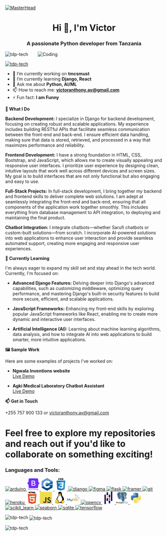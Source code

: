 [![MasterHead](https://encrypted-tbn0.gstatic.com/images?q=tbn:ANd9GcT6c54n3NbWu2QPczpnh3Fhh8cySOFQbfcymA&s)](https://tdp-tech.io)
<h1 align="center">Hi 👋, I'm Victor</h1>
<h3 align="center">A passionate Python developer from Tanzania</h3>

<img align="right" alt="Coding" width="400" src="https://cdn.dribbble.com/users/1162077/screenshots/3848914/programmer.gif">

<p align="left"> <img src="https://komarev.com/ghpvc/?username=tdp-tech&label=Profile%20views&color=0e75b6&style=flat" alt="tdp-tech" /> </p>

<p align="left"> <a href="https://github.com/ryo-ma/github-profile-trophy"><img src="https://github-profile-trophy.vercel.app/?username=tdp-tech" alt="tdp-tech" /></a> </p>

- 🔭 I’m currently working on **tmcsmust**
- 🌱 I’m currently learning **Django, React**
- 💬 Ask me about **Python, AI/ML**
- 📫 How to reach me: **victoranthony.av@gmail.com**
- ⚡ Fun fact: **I am Funny**

**🚀 What I Do**

**Backend Development:**
I specialize in Django for backend development, focusing on creating robust and scalable applications. My experience includes building RESTful APIs that facilitate seamless communication between the front-end and back-end. I ensure efficient data handling, making sure that data is stored, retrieved, and processed in a way that maximizes performance and reliability.

**Frontend Development:**
I have a strong foundation in HTML, CSS, Bootstrap, and JavaScript, which allows me to create visually appealing and responsive user interfaces. I prioritize user experience by designing clean, intuitive layouts that work well across different devices and screen sizes. My goal is to build interfaces that are not only functional but also engaging and easy to use.

**Full-Stack Projects:**
In full-stack development, I bring together my backend and frontend skills to deliver complete web solutions. I am adept at seamlessly integrating the front-end and back-end, ensuring that all components of the application work together smoothly. This includes everything from database management to API integration, to deploying and maintaining the final product.

**Chatbot Integration:**
I integrate chatbots—whether Sarufi chatbots or custom-built solutions—from scratch. I incorporate AI-powered solutions into web applications to enhance user interaction and provide seamless automated support, creating more engaging and responsive user experiences.

**🌱 Currently Learning**

I'm always eager to expand my skill set and stay ahead in the tech world. Currently, I'm focused on:

- **Advanced Django Features:** Delving deeper into Django's advanced capabilities, such as customizing middleware, optimizing query performance, and mastering Django's built-in security features to build more secure, efficient, and scalable applications.

- **JavaScript Frameworks:** Enhancing my front-end skills by exploring popular JavaScript frameworks like React, enabling me to create more dynamic and interactive user interfaces.

- **Artificial Intelligence (AI):** Learning about machine learning algorithms, data analysis, and how to integrate AI into web applications to build smarter, more intuitive applications.

**🖼️ Sample Work**

Here are some examples of projects I've worked on:

- **Ngwala Inventions website**  
  [Live Demo](https://www.ngwalainventions.co.tz/)

- **Agki Medical Laboratory Chatbot Assistant**  
  [Live Demo](https://agkimedicallaboratory.com/)

**📫 Get in Touch**

+255 757 900 133 or victoranthony.av@gmail.com

# Feel free to explore my repositories and reach out if you'd like to collaborate on something exciting!

<h3 align="left">Languages and Tools:</h3>
<p align="left"> <a href="https://www.arduino.cc/" target="_blank" rel="noreferrer"> <img src="https://cdn.worldvectorlogo.com/logos/arduino-1.svg" alt="arduino" width="40" height="40"/> </a> <a href="https://getbootstrap.com" target="_blank" rel="noreferrer"> <img src="https://raw.githubusercontent.com/devicons/devicon/master/icons/bootstrap/bootstrap-plain-wordmark.svg" alt="bootstrap" width="40" height="40"/> </a> <a href="https://www.w3schools.com/cpp/" target="_blank" rel="noreferrer"> <img src="https://raw.githubusercontent.com/devicons/devicon/master/icons/cplusplus/cplusplus-original.svg" alt="cplusplus" width="40" height="40"/> </a> <a href="https://www.w3schools.com/css/" target="_blank" rel="noreferrer"> <img src="https://raw.githubusercontent.com/devicons/devicon/master/icons/css3/css3-original-wordmark.svg" alt="css3" width="40" height="40"/> </a> <a href="https://www.djangoproject.com/" target="_blank" rel="noreferrer"> <img src="https://cdn.worldvectorlogo.com/logos/django.svg" alt="django" width="40" height="40"/> </a> <a href="https://www.figma.com/" target="_blank" rel="noreferrer"> <img src="https://www.vectorlogo.zone/logos/figma/figma-icon.svg" alt="figma" width="40" height="40"/> </a> <a href="https://flask.palletsprojects.com/" target="_blank" rel="noreferrer"> <img src="https://www.vectorlogo.zone/logos/pocoo_flask/pocoo_flask-icon.svg" alt="flask" width="40" height="40"/> </a> <a href="https://www.framer.com/" target="_blank" rel="noreferrer"> <img src="https://www.vectorlogo.zone/logos/framer/framer-icon.svg" alt="framer" width="40" height="40"/> </a> <a href="https://git-scm.com/" target="_blank" rel="noreferrer"> <img src="https://www.vectorlogo.zone/logos/git-scm/git-scm-icon.svg" alt="git" width="40" height="40"/> </a> <a href="https://heroku.com" target="_blank" rel="noreferrer"> <img src="https://www.vectorlogo.zone/logos/heroku/heroku-icon.svg" alt="heroku" width="40" height="40"/> </a> <a href="https://www.w3.org/html/" target="_blank" rel="noreferrer"> <img src="https://raw.githubusercontent.com/devicons/devicon/master/icons/html5/html5-original-wordmark.svg" alt="html5" width="40" height="40"/> </a> <a href="https://developer.mozilla.org/en-US/docs/Web/JavaScript" target="_blank" rel="noreferrer"> <img src="https://raw.githubusercontent.com/devicons/devicon/master/icons/javascript/javascript-original.svg" alt="javascript" width="40" height="40"/> </a> <a href="https://www.linux.org/" target="_blank" rel="noreferrer"> <img src="https://raw.githubusercontent.com/devicons/devicon/master/icons/linux/linux-original.svg" alt="linux" width="40" height="40"/> </a> <a href="https://www.mysql.com/" target="_blank" rel="noreferrer"> <img src="https://raw.githubusercontent.com/devicons/devicon/master/icons/mysql/mysql-original-wordmark.svg" alt="mysql" width="40" height="40"/> </a> <a href="https://opencv.org/" target="_blank" rel="noreferrer"> <img src="https://www.vectorlogo.zone/logos/opencv/opencv-icon.svg" alt="opencv" width="40" height="40"/> </a> <a href="https://pandas.pydata.org/" target="_blank" rel="noreferrer"> <img src="https://raw.githubusercontent.com/devicons/devicon/2ae2a900d2f041da66e950e4d48052658d850630/icons/pandas/pandas-original.svg" alt="pandas" width="40" height="40"/> </a> <a href="https://www.postgresql.org" target="_blank" rel="noreferrer"> <img src="https://raw.githubusercontent.com/devicons/devicon/master/icons/postgresql/postgresql-original-wordmark.svg" alt="postgresql" width="40" height="40"/> </a> <a href="https://www.python.org" target="_blank" rel="noreferrer"> <img src="https://raw.githubusercontent.com/devicons/devicon/master/icons/python/python-original.svg" alt="python" width="40" height="40"/> </a> <a href="https://scikit-learn.org/" target="_blank" rel="noreferrer"> <img src="https://upload.wikimedia.org/wikipedia/commons/0/05/Scikit_learn_logo_small.svg" alt="scikit_learn" width="40" height="40"/> </a> <a href="https://seaborn.pydata.org/" target="_blank" rel="noreferrer"> <img src="https://seaborn.pydata.org/_images/logo-mark-lightbg.svg" alt="seaborn" width="40" height="40"/> </a> <a href="https://www.sqlite.org/" target="_blank" rel="noreferrer"> <img src="https://www.vectorlogo.zone/logos/sqlite/sqlite-icon.svg" alt="sqlite" width="40" height="40"/> </a> <a href="https://www.tensorflow.org" target="_blank" rel="noreferrer"> <img src="https://www.vectorlogo.zone/logos/tensorflow/tensorflow-icon.svg" alt="tensorflow" width="40" height="40"/> </a> </p>

<p><img align="left" src="https://github-readme-stats.vercel.app/api/top-langs?username=tdp-tech&show_icons=true&locale=en&layout=compact" alt="tdp-tech" /></p>

<p>&nbsp;<img align="center" src="https://github-readme-stats.vercel.app/api?username=tdp-tech&show_icons=true&locale=en" alt="tdp-tech" /></p>

<p><img align="center" src="https://github-readme-streak-stats.herokuapp.com/?user=tdp-tech&" alt="tdp-tech" /></p>
